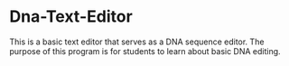 # Dna-Text-Editor
This is a basic text editor that serves as a DNA sequence editor. The purpose of this program is for students to learn about basic DNA editing.
